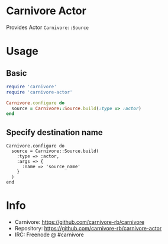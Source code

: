 # Carnivore Actor

Provides Actor `Carnivore::Source`

# Usage

## Basic

```ruby
require 'carnivore'
require 'carnivore-actor'

Carnivore.configure do
  source = Carnivore::Source.build(:type => :actor)
end
```

## Specify destination name

```
Carnivore.configure do
  source = Carnivore::Source.build(
    :type => :actor,
    :args => {
      :name => 'source_name'
    }
  )
end
```

# Info
* Carnivore: https://github.com/carnivore-rb/carnivore
* Repository: https://github.com/carnivore-rb/carnivore-actor
* IRC: Freenode @ #carnivore
